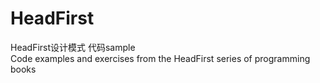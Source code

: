 # HeadFirst
HeadFirst设计模式  代码sample  
Code examples and exercises from the HeadFirst series of programming books

